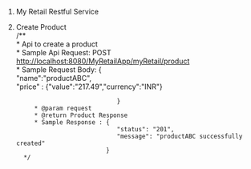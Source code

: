 1. My Retail Restful Service

 1. Create Product  
		 /**  
		     * Api to create a product  
		     * Sample Api Request: POST [http://localhost:8080/MyRetailApp/myRetail/product](http://localhost:8080/MyRetailApp/myRetail/product)  
		     * Sample Request Body: {  
		                                "name":"productABC",      
		                                "price" : {"value":"217.49","currency":"INR"}

		                            }  
		     * @param request  
		     * @return Product Response  
		     * Sample Response : {  
		                            "status": "201",  
		                            "message": "productABC successfully created"  
		                         }  
		  */

